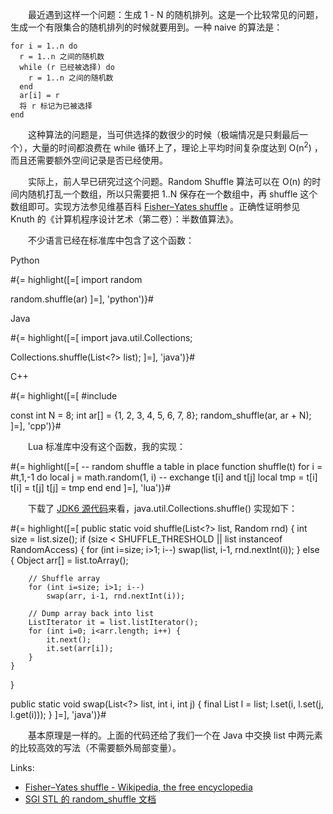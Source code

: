　　最近遇到这样一个问题：生成 1 - N 的随机排列。这是一个比较常见的问题，生成一个有限集合的随机排列的时候就要用到。一种 naive 的算法是：

```
for i = 1..n do
  r = 1..n 之间的随机数
  while (r 已经被选择) do
    r = 1..n 之间的随机数
  end
  ar[i] = r
  将 r 标记为已被选择
end
```

　　这种算法的问题是，当可供选择的数很少的时候（极端情况是只剩最后一个），大量的时间都浪费在 while 循环上了，理论上平均时间复杂度达到 O(n<sup>2</sup>) ，而且还需要额外空间记录是否已经使用。

　　实际上，前人早已研究过这个问题。Random Shuffle 算法可以在 O(n) 的时间内随机打乱一个数组，所以只需要把 1..N 保存在一个数组中，再 shuffle 这个数组即可。实现方法参见维基百科 [Fisher–Yates shuffle](http://en.wikipedia.org/wiki/Fisher–Yates_shuffle) 。正确性证明参见 Knuth 的《计算机程序设计艺术（第二卷）：半数值算法》。

　　不少语言已经在标准库中包含了这个函数：

Python

#{= highlight([=[
import random

random.shuffle(ar)
]=], 'python')}#

Java

#{= highlight([=[
import java.util.Collections;

Collections.shuffle(List<?> list);
]=], 'java')}#

C++

#{= highlight([=[
#include <algorithm>

const int N = 8;
int ar[] = {1, 2, 3, 4, 5, 6, 7, 8};
random_shuffle(ar, ar + N);
]=], 'cpp')}#

　　Lua 标准库中没有这个函数，我的实现：

#{= highlight([=[
-- random shuffle a table in place
function shuffle(t)
	for i = #t,1,-1 do
		local j = math.random(1, i)
		-- exchange t[i] and t[j]
		local tmp = t[i]
		t[i] = t[j]
		t[j] = tmp
	end
end
]=], 'lua')}#

　　下载了 [JDK6 源代码](http://download.java.net/jdk6/source/)来看，java.util.Collections.shuffle() 实现如下：

#{= highlight([=[
public static void shuffle(List<?> list, Random rnd) {
	int size = list.size();
	if (size < SHUFFLE_THRESHOLD || list instanceof RandomAccess) {
		for (int i=size; i>1; i--)
			swap(list, i-1, rnd.nextInt(i));
	} else {
		Object arr[] = list.toArray();

		// Shuffle array
		for (int i=size; i>1; i--)
			swap(arr, i-1, rnd.nextInt(i));

		// Dump array back into list
		ListIterator it = list.listIterator();
		for (int i=0; i<arr.length; i++) {
			it.next();
			it.set(arr[i]);
		}
	}
}

public static void swap(List<?> list, int i, int j) {
	final List l = list;
	l.set(i, l.set(j, l.get(i)));
}
]=], 'java')}#

　　基本原理是一样的。上面的代码还给了我们一个在 Java 中交换 list 中两元素的比较高效的写法（不需要额外局部变量）。

Links:

* [Fisher–Yates shuffle - Wikipedia, the free encyclopedia](http://en.wikipedia.org/wiki/Fisher–Yates_shuffle)
* [SGI STL 的 random_shuffle 文档](http://www.sgi.com/tech/stl/random_shuffle.html)

